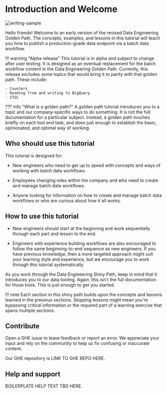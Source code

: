 # Introduction and Welcome

![writing-sample](https://img.shields.io/badge/status-writing%20sample-brightgreen)

Hello friends! Welcome to an early version of the revised Data Engineering Golden Path. The concepts, examples, and lessons in this tutorial will teach you how to publish a production-grade data endpoint via a batch data workflow.

!!! warning "Alpha release"
    This tutorial is in alpha and subject to change after user testing. It is designed as an eventual replacement for the batch workflow content in the Data Engineering Golden Path. Currently, this release excludes some topics that would bring it to parity with that golden path. These include:

    - Counters
    - Reading from and writing to BigQuery
    - ITGC

??? info "What is a golden path?"
    A golden path tutorial introduces you to a topic and our company-specific ways to do something. It is not the full documentation for a particular subject. Instead, a golden path touches briefly on each tool and task, and does just enough to establish the basic, opinionated, and optimal way of working.

<!--
    
## Understanding data endpoints and workflows

A _data endpoint_ is an entity representing a collection of data.

A _data workflow_ (often called a _data pipeline_) typically reads input data endpoints, applies transformations, and outputs new data endpoints. Workflows process data in batches that run once per scheduled interval, or in a streaming fashion that runs indefinitely.

## Use cases

Different workflows are suitable for different use cases. In this tutorial, we'll show you how to build a batch workflow. However, many of the concepts taught here remain the same regardless of workflow type. The following table lists and describes the common workflow templates and their related use cases.

|**Workflow template**|**Use case**|
|----|----|
|**Flyte Scio**|When you need to create computationally demanding and/or resource-intensive Dataflow jobs.|
|**Flyte Python**|When you need to write a workflow using Python.|
|**DBeam**|When you want to export data from a SQL database to Google Cloud Storage (GCS).|
|**BigQuery Runner**|When you need to schedule a fully featured workflow running on BigQuery or when it's faster to calculate within BigQuery. See the LINK NOT AVAILABLE of the BigQuery FAQ for recommendations about when to use BQ Runner instead of Scio.|
|**BigQuery Load**|When you want to export GCS data to BigQuery.|
-->

## Who should use this tutorial

This tutorial is designed for:

- New engineers who need to get up to speed with concepts and ways of working with batch data workflows.

- Employees changing roles within the company and who need to create and manage batch data workflows.

- Anyone looking for information on how to create and manage batch data workflows or who are curious about how it all works. 

## How to use this tutorial

- New engineers should start at the beginning and work sequentially through each part and lesson to the end.

- Engineers with experience building workflows are also encouraged to follow the same beginning-to-end sequence as new engineers. If you have previous knowledge, then a more targeted approach might suit your learning style and experience, but we encourage you to work through this tutorial systematically.

As you work through the Data Engineering Shiny Path, keep in mind that it introduces you to our data tooling. Again, this isn't the full documentation for those tools. This is just enough to get you started.

!!! note
    Each section in this shiny path builds upon the concepts and lessons learned in the previous sections. Skipping lessons might mean you're bypassing critical information or the required part of a learning exercise that spans multiple sections.

## Contribute

Open a GHE issue to leave feedback or report an error. We appreciate your input and rely on the community to help us fix confusing or inaccurate content.

Our GHE repository is LINK TO GHE REPO HERE.

## Help and support

BOILERPLATE HELP TEXT TBD HERE.
